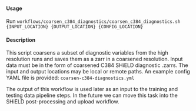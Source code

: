 #### Usage
Run 
`workflows/coarsen_c384_diagnostics/coarsen_c384_diagnostics.sh`
`  {INPUT_LOCATION} {OUTPUT_LOCATION} {CONFIG_LOCATION}`

#### Description
This script coarsens a subset of diagnostic variables from the high resolution runs
and saves them as a zarr in a coarsened resolution. Input data must be in the form
of coarsened C384 SHiELD diagnostic .zarrs. The input and output locations
may be local or remote paths. An example config YAML file is provided:
`coarsen-c384-diagnostics.yml`

The output of this workflow is used later
as an input to the training and testing data pipeline steps. In the future we 
can move this task into the SHiELD post-processing and upload workflow.